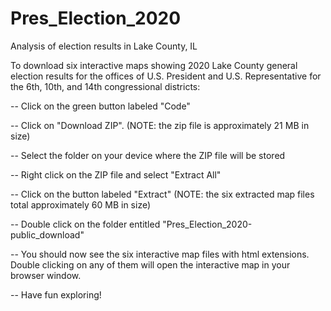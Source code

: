 # Pres_Election_2020
Analysis of election results in Lake County, IL

To download six interactive maps showing 2020 Lake County general election results for the offices 
of U.S. President and U.S. Representative for the 6th, 10th, and 14th congressional districts: 

-- Click on the green button labeled "Code"

-- Click on "Download ZIP". (NOTE: the zip file is approximately 21 MB in size)

-- Select the folder on your device where the ZIP file will be stored

-- Right click on the ZIP file and select "Extract All"

-- Click on the button labeled "Extract" (NOTE: the six extracted map files 
total approximately 60 MB in size)

-- Double click on the folder entitled "Pres_Election_2020-public_download"

-- You should now see the six interactive map files with html extensions. Double clicking on 
any of them will open the interactive map in your browser window.

-- Have fun exploring!
